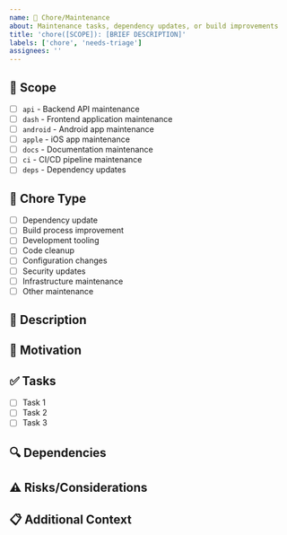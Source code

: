 ```yaml
---
name: 🔧 Chore/Maintenance
about: Maintenance tasks, dependency updates, or build improvements
title: 'chore([SCOPE]): [BRIEF DESCRIPTION]'
labels: ['chore', 'needs-triage']
assignees: ''
---
```


## 🎯 Scope
<!-- Select the area affected by this maintenance task -->
- [ ] `api` - Backend API maintenance
- [ ] `dash` - Frontend application maintenance  
- [ ] `android` - Android app maintenance
- [ ] `apple` - iOS app maintenance
- [ ] `docs` - Documentation maintenance
- [ ] `ci` - CI/CD pipeline maintenance
- [ ] `deps` - Dependency updates

## 🔧 Chore Type
<!-- Select the type of maintenance task -->
- [ ] Dependency update
- [ ] Build process improvement
- [ ] Development tooling
- [ ] Code cleanup
- [ ] Configuration changes
- [ ] Security updates
- [ ] Infrastructure maintenance
- [ ] Other maintenance

## 📝 Description
<!-- Describe what needs to be done -->

## 🎯 Motivation
<!-- Why is this maintenance task needed? -->

## ✅ Tasks
<!-- List the specific tasks to be completed -->
- [ ] Task 1
- [ ] Task 2
- [ ] Task 3

## 🔍 Dependencies
<!-- Are there any dependencies or prerequisites for this task? -->

## ⚠️ Risks/Considerations
<!-- Any potential risks or considerations for this maintenance task? -->

## 📋 Additional Context
<!-- Add any other context or information -->

